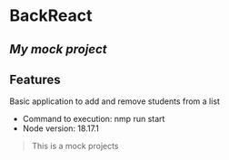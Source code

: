# BackReact

## _My mock project_

## Features

Basic application to add and remove students from a list

- Command to execution: nmp run start
- Node version: 18.17.1

> This is a mock projects